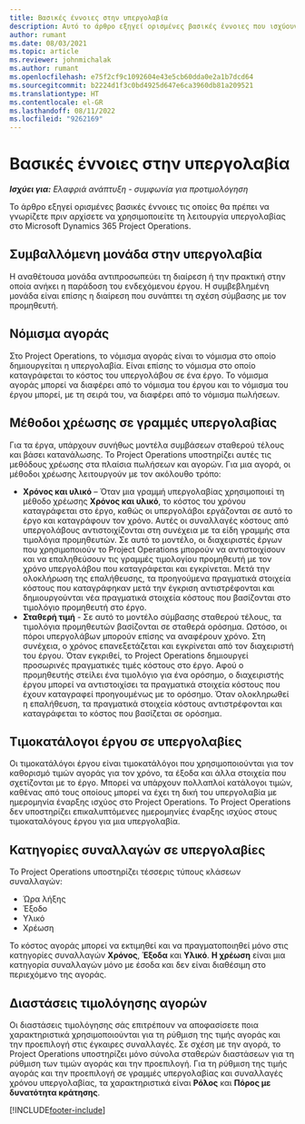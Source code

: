 ```yaml
---
title: Βασικές έννοιες στην υπεργολαβία
description: Αυτό το άρθρο εξηγεί ορισμένες βασικές έννοιες που ισχύουν για την υπεργολαβία στο Microsoft Dynamics 365 Project Operations.
author: rumant
ms.date: 08/03/2021
ms.topic: article
ms.reviewer: johnmichalak
ms.author: rumant
ms.openlocfilehash: e75f2cf9c1092604e43e5cb60dda0e2a1b7dcd64
ms.sourcegitcommit: b2224d1f3c0bd4925d647e6ca3960db81a209521
ms.translationtype: HT
ms.contentlocale: el-GR
ms.lasthandoff: 08/11/2022
ms.locfileid: "9262169"
---
```

# <a name="key-concepts-in-subcontracting"></a>Βασικές έννοιες στην υπεργολαβία


_**Ισχύει για:** Ελαφριά ανάπτυξη - συμφωνία για προτιμολόγηση_

Το άρθρο εξηγεί ορισμένες βασικές έννοιες τις οποίες θα πρέπει να γνωρίζετε πριν αρχίσετε να χρησιμοποιείτε τη λειτουργία υπεργολαβίας στο Microsoft Dynamics 365 Project Operations.

## <a name="contracting-unit-on-the-subcontract"></a>Συμβαλλόμενη μονάδα στην υπεργολαβία

Η αναθέτουσα μονάδα αντιπροσωπεύει τη διαίρεση ή την πρακτική στην οποία ανήκει η παράδοση του ενδεχόμενου έργου. Η συμβεβλημένη μονάδα είναι επίσης η διαίρεση που συνάπτει τη σχέση σύμβασης με τον προμηθευτή.

## <a name="purchase-currency"></a>Νόμισμα αγοράς

Στο Project Operations, το νόμισμα αγοράς είναι το νόμισμα στο οποίο δημιουργείται η υπεργολαβία. Είναι επίσης το νόμισμα στο οποίο καταγράφεται το κόστος του υπεργολάβου σε ένα έργο. Το νόμισμα αγοράς μπορεί να διαφέρει από το νόμισμα του έργου και το νόμισμα του έργου μπορεί, με τη σειρά του, να διαφέρει από το νόμισμα πωλήσεων.

## <a name="billing-methods-on-subcontract-lines"></a>Μέθοδοι χρέωσης σε γραμμές υπεργολαβίας

Για τα έργα, υπάρχουν συνήθως μοντέλα συμβάσεων σταθερού τέλους και βάσει κατανάλωσης. Το Project Operations υποστηρίζει αυτές τις μεθόδους χρέωσης στα πλαίσια πωλήσεων και αγορών. Για μια αγορά, οι μέθοδοι χρέωσης λειτουργούν με τον ακόλουθο τρόπο:

- **Χρόνος και υλικό** – Όταν μια γραμμή υπεργολαβίας χρησιμοποιεί τη μέθοδο χρέωσης **Χρόνος και υλικό**, το κόστος του χρόνου καταγράφεται στο έργο, καθώς οι υπεργολάβοι εργάζονται σε αυτό το έργο και καταγράφουν τον χρόνο. Αυτές οι συναλλαγές κόστους από υπεργολάβους αντιστοιχίζονται στη συνέχεια με τα είδη γραμμής στα τιμολόγια προμηθευτών. Σε αυτό το μοντέλο, οι διαχειριστές έργων που χρησιμοποιούν το Project Operations μπορούν να αντιστοιχίσουν και να επαληθεύσουν τις γραμμές τιμολογίου προμηθευτή με τον χρόνο υπεργολάβου που καταγράφεται και εγκρίνεται. Μετά την ολοκλήρωση της επαλήθευσης, τα προηγούμενα πραγματικά στοιχεία κόστους που καταγράφηκαν μετά την έγκριση αντιστρέφονται και δημιουργούνται νέα πραγματικά στοιχεία κόστους που βασίζονται στο τιμολόγιο προμηθευτή στο έργο.
- **Σταθερή τιμή** - Σε αυτό το μοντέλο σύμβασης σταθερού τέλους, τα τιμολόγια προμηθευτών βασίζονται σε σταθερά ορόσημα. Ωστόσο, οι πόροι υπεργολάβων μπορούν επίσης να αναφέρουν χρόνο. Στη συνέχεια, ο χρόνος επανεξετάζεται και εγκρίνεται από τον διαχειριστή του έργου. Όταν εγκριθεί, το Project Operations δημιουργεί προσωρινές πραγματικές τιμές κόστους στο έργο. Αφού ο προμηθευτής στείλει ένα τιμολόγιο για ένα ορόσημο, ο διαχειριστής έργου μπορεί να αντιστοιχίσει τα πραγματικά στοιχεία κόστους που έχουν καταγραφεί προηγουμένως με το ορόσημο. Όταν ολοκληρωθεί η επαλήθευση, τα πραγματικά στοιχεία κόστους αντιστρέφονται και καταγράφεται το κόστος που βασίζεται σε ορόσημα.

## <a name="project-price-lists-on-subcontracts"></a>Τιμοκατάλογοι έργου σε υπεργολαβίες

Οι τιμοκατάλόγοι έργου είναι τιμοκατάλόγοι που χρησιμοποιούνται για τον καθορισμό τιμών αγοράς για τον χρόνο, τα έξοδα και άλλα στοιχεία που σχετίζονται με το έργο. Μπορεί να υπάρχουν πολλαπλοί κατάλογοι τιμών, καθένας από τους οποίους μπορεί να έχει τη δική του υπεργολαβία με ημερομηνία έναρξης ισχύος στο Project Operations. Το Project Operations δεν υποστηρίζει επικαλυπτόμενες ημερομηνίες έναρξης ισχύος στους τιμοκαταλόγους έργου για μια υπεργολαβία.

## <a name="transaction-classes-on-subcontracts"></a>Κατηγορίες συναλλαγών σε υπεργολαβίες

Το Project Operations υποστηρίζει τέσσερις τύπους κλάσεων συναλλαγών:

- Ώρα λήξης
- Έξοδο
- Υλικό
- Χρέωση

Το κόστος αγοράς μπορεί να εκτιμηθεί και να πραγματοποιηθεί μόνο στις κατηγορίες συναλλαγών **Χρόνος**, **Έξοδα** και **Υλικό**. **Η χρέωση** είναι μια κατηγορία συναλλαγών μόνο με έσοδα και δεν είναι διαθέσιμη στο περιεχόμενο της αγοράς.

## <a name="purchase-pricing-dimensions"></a>Διαστάσεις τιμολόγησης αγορών

Οι διαστάσεις τιμολόγησης σάς επιτρέπουν να αποφασίσετε ποια χαρακτηριστικά χρησιμοποιούνται για τη ρύθμιση της τιμής αγοράς και την προεπιλογή στις έγκαιρες συναλλαγές. Σε σχέση με την αγορά, το Project Operations υποστηρίζει μόνο σύνολα σταθερών διαστάσεων για τη ρύθμιση των τιμών αγοράς και την προεπιλογή. Για τη ρύθμιση της τιμής αγοράς και την προεπιλογή σε γραμμές υπεργολαβίας και συναλλαγές χρόνου υπεργολαβίας, τα χαρακτηριστικά είναι **Ρόλος** και **Πόρος με δυνατότητα κράτησης**.

[!INCLUDE[footer-include](../../includes/footer-banner.md)]
